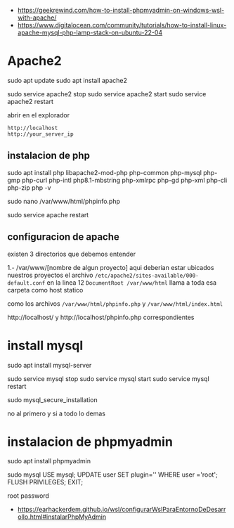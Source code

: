 
- https://geekrewind.com/how-to-install-phpmyadmin-on-windows-wsl-with-apache/
- https://www.digitalocean.com/community/tutorials/how-to-install-linux-apache-mysql-php-lamp-stack-on-ubuntu-22-04



# Apache2

sudo apt update
sudo apt install apache2


sudo service apache2 stop
sudo service apache2 start
sudo service apache2 restart


abrir en el explorador
```
http://localhost
http://your_server_ip
```


## instalacion de php

sudo apt install php libapache2-mod-php php-common php-mysql php-gmp php-curl php-intl php8.1-mbstring php-xmlrpc php-gd php-xml php-cli php-zip
php -v

sudo nano /var/www/html/phpinfo.php
<?php phpinfo( ); ?>

sudo service apache restart



## configuracion de apache

existen 3 directorios que debemos entender 

1.- /var/www/[nombre de algun proyecto] aqui deberian estar ubicados nuestros proyectos
el archivo `/etc/apache2/sites-available/000-default.conf` 
en la linea 12 `DocumentRoot /var/www/html` llama a toda esa carpeta como host statico

como los archivos `/var/www/html/phpinfo.php` y `/var/www/html/index.html`

http://localhost/ y http://localhost/phpinfo.php correspondientes





# install mysql

sudo apt install mysql-server


sudo service mysql stop
sudo service mysql start
sudo service mysql restart

sudo mysql_secure_installation

no al primero
y si a todo lo demas


# instalacion de phpmyadmin



sudo apt install phpmyadmin


sudo mysql
USE mysql;
UPDATE user SET plugin='' WHERE user ='root';
FLUSH PRIVILEGES;
EXIT;



root
password


- https://earhackerdem.github.io/wsl/configurarWslParaEntornoDeDesarrollo.html#instalarPhpMyAdmin




